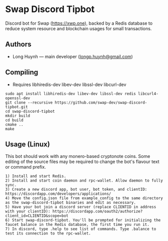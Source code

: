 # Swap Discord Tipbot

Discord bot for Swap (https://xwp.one), backed by a Redis database to reduce system resource and blockchain usages for small transactions.

## Authors

- Long Huynh  — main developer (longp.huynh@gmail.com)

## Compiling

- Requires libhiredis-dev libev-dev libssl-dev libcurl-dev
```
sudo apt install libhiredis-dev libev-dev libssl-dev redis libcurl4-openssl-dev
git clone --recursive https://github.com/swap-dev/swap-discord-tipbot.git
cd swap-discord-tipbot
mkdir build
cd build
cmake ..
make
```

## Usage (Linux)
This bot should work with any monero-based cryptonote coins. Some editing of the source files may be required to change the bot's flavour text or command prefix.
```
1) Install and start Redis.
2) Install and start coin daemon and rpc-wallet. Allow daemon to fully sync.
3) Create a new discord app, bot user, bot token, and clientID: https://discordapp.com/developers/applications/
4) Move the config.json file from example_config to the same directory as the swap-discord-tipbot binaries and edit as necessary.
5) Have your bot join a discord server (replace CLIENTID in address with your clientID): https://discordapp.com/oauth2/authorize?client_id=CLIENTID&scope=bot
6) Start swap-discord-tipbot. You'll be prompted for initializing the faucet balance in the Redis database, the first time you run it.
7) In discord, type .help to see list of commands. Type .balance to test its connection to the rpc-wallet.
```
